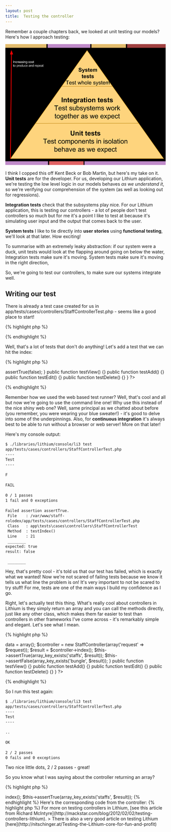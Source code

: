 ```yaml
---
layout: post
title:  Testing the controller
---
```


Remember a couple chapters back, we looked at unit testing our models? Here's how I approach testing:

![Testing Pyramid](images/testing-pyramid.png)

I think I copped this off Kent Beck or Bob Martin, but here's my take on it. **Unit tests** are for the developer. For us, developing our Lithium application, we're testing the low level logic in our models behaves _as we understand it_, so we're verifying our comprehension of the system (as well as looking out for regressions).

**Integration tests** check that the subsystems play nice. For our Lithium application, this is testing our controllers - a lot of people don't test controllers so much but for me it's a point I like to test at because it's simulating user input and the output that comes back to the user.

**System tests** I like to tie directly into **user stories** using **functional testing**, we'll look at that later. How exciting!

To summarise with an extremely leaky abstraction: if our system were a duck, unit tests would look at the flapping around going on below the water, Integration tests make sure it's moving. System tests make sure it's moving in the right direction,

So, we're going to test our controllers, to make sure our systems integrate well.

## Writing our test

There is already a test case created for us in app/tests/cases/controllers/StaffControllerTest.php - seems like a good place to start!

{% highlight php %}
<?php

namespace app\tests\cases\controllers;

use app\controllers\StaffController;

class StaffControllerTest extends \lithium\test\Unit {

	public function setUp() {}

	public function tearDown() {}

	public function testIndex() {}
	public function testView() {}
	public function testAdd() {}
	public function testEdit() {}
	public function testDelete() {}
}

?>
{% endhighlight %}

Well, that's a lot of tests that don't do anything! Let's add a test that we can hit the index:

{% highlight php %}
<?php

namespace app\tests\cases\controllers;

use app\controllers\StaffController;
use lithium\action\Request;

class StaffControllerTest extends \lithium\test\Unit {

	public function setUp() {}

	public function tearDown() {}

	public function testIndex() {
        $this->assertTrue(false);
    }
	public function testView() {}
	public function testAdd() {}
	public function testEdit() {}
	public function testDelete() {}
}
?>
{% endhighlight %}

Remember how we used the web based test runner? Well, that's cool and all but now we're going to use the command line one! Why use this instead of the nice shiny web one? Well, same principal as we chatted about before (you remember, you were wearing your blue sweater!) - it's good to delve into some of the underpinnings. Also, for **continuous integration** it's always best to be able to run without a browser or web server! More on that later!

Here's my console output:

	$ ./libraries/lithium/console/li3 test app/tests/cases/controllers/StaffControllerTest.php
	----
	Test
	----

	F

	FAIL

	0 / 1 passes
	1 fail and 0 exceptions

	Failed assertion assertTrue.
	 File    : /var/www/staff-rolodex/app/tests/cases/controllers/StaffControllerTest.php
	 Class   : app\tests\cases\controllers\StaffControllerTest
	 Method  : testIndex()
	 Line    : 21
	 ________
	expected: true
	result: false

	 ________

Hey, that's pretty cool - it's told us that our test has failed, which is exactly what we wanted! Now we're not scared of failing tests because we know it tells us what line the problem is on! It's very important to not be scared to try stuff! For me, tests are one of the main ways I build my confidence as I go.

Right, let's actually test this thing. What's really cool about controllers in Lithium is they simply return an array and you can call the methods directly, just like any other class, which makes them far easier to test than controllers in other frameworks I've come across - it's remarkably simple and elegant. Let's see what I mean.

{% highlight php %}
<?php

namespace app\tests\cases\controllers;

use app\controllers\StaffController;
use lithium\action\Request;

class StaffControllerTest extends \lithium\test\Unit {

	public function setUp() {}

	public function tearDown() {}

	public function testIndex() {
        $request = new Request();
        $request->data = array();
        $controller = new StaffController(array('request' => $request));

        $result = $controller->index();
        $this->assertTrue(array_key_exists('staffs', $result));
        $this->assertFalse(array_key_exists('bungle', $result));
    }
	public function testView() {}
	public function testAdd() {}
	public function testEdit() {}
	public function testDelete() {}
}
?>
{% endhighlight %}

So I run this test again:

	$ ./libraries/lithium/console/li3 test app/tests/cases/controllers/StaffControllerTest.php
	----
	Test
	----

	..

	OK

	2 / 2 passes
	0 fails and 0 exceptions

Two nice little dots, 2 / 2 passes - great!

So you know what I was saying about the controller returning an array?

{% highlight php %}
<?php

// ...
        $result = $controller->index();
        $this->assertTrue(array_key_exists('staffs', $result));
{% endhighlight %}

Here's the corresponding code from the controller:

{% highlight php %}
<?php

// ...
	public function index() {
		$staffs = Staff::all();
		return compact('staffs');
	}
{% endhighlight %}

Notice that it simply returns the result of the all() static method on the Staff model, which pulls back all the staff.

## So what did we just test? And what do we need to test next?

We tested that the controller returns a collection of Staff. It would be useful, at this point, to have a test database and some fixtures perhaps, rather than using the MySQL connection we set up earlier. Otherwise, our system isn't in a "known state", and you using the app could affect results of tests. Tests have to be **idempotent** (i.e. same results no matter how they are run and in what sequence).

> For more on testing controllers in Lithium, [see this article from Richard McIntyre](http://mackstar.com/blog/2012/02/02/testing-controllers-lithium).

> There is also a very good article on testing Lithium [here](http://nitschinger.at/Testing-the-Lithium-core-for-fun-and-profit)